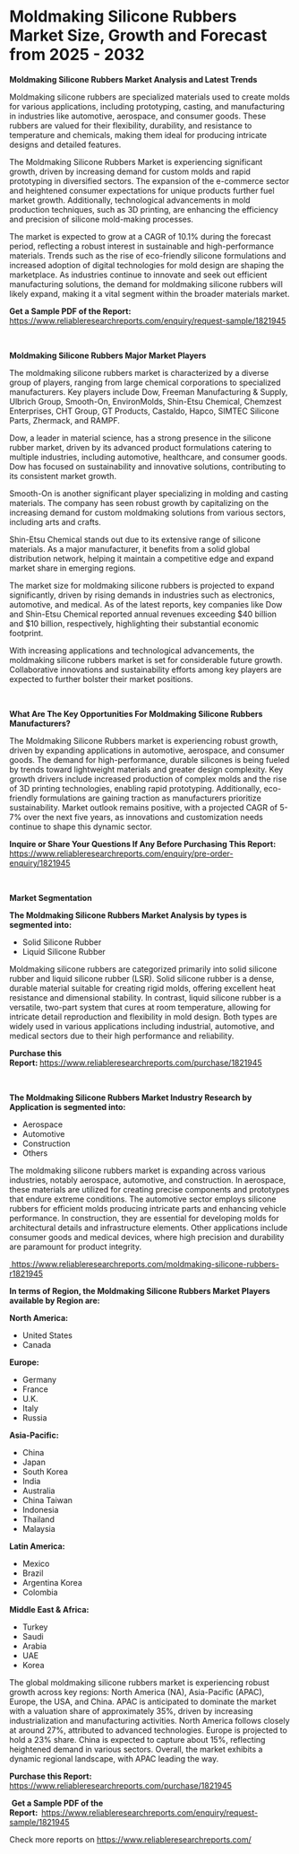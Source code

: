 <p><h1>Moldmaking Silicone Rubbers Market Size, Growth and Forecast from 2025 - 2032</h1></p><p><strong>Moldmaking Silicone Rubbers Market Analysis and Latest Trends</strong></p>
<p><p>Moldmaking silicone rubbers are specialized materials used to create molds for various applications, including prototyping, casting, and manufacturing in industries like automotive, aerospace, and consumer goods. These rubbers are valued for their flexibility, durability, and resistance to temperature and chemicals, making them ideal for producing intricate designs and detailed features.</p><p>The Moldmaking Silicone Rubbers Market is experiencing significant growth, driven by increasing demand for custom molds and rapid prototyping in diversified sectors. The expansion of the e-commerce sector and heightened consumer expectations for unique products further fuel market growth. Additionally, technological advancements in mold production techniques, such as 3D printing, are enhancing the efficiency and precision of silicone mold-making processes.</p><p>The market is expected to grow at a CAGR of 10.1% during the forecast period, reflecting a robust interest in sustainable and high-performance materials. Trends such as the rise of eco-friendly silicone formulations and increased adoption of digital technologies for mold design are shaping the marketplace. As industries continue to innovate and seek out efficient manufacturing solutions, the demand for moldmaking silicone rubbers will likely expand, making it a vital segment within the broader materials market.</p></p>
<p><strong>Get a Sample PDF of the Report:&nbsp;</strong> <a href="https://www.reliableresearchreports.com/enquiry/request-sample/1821945?utm_campaign=2030&utm_medium=2&utm_source=Github&utm_content=ia&utm_term=03042025&utm_id=moldmaking-silicone-rubbers">https://www.reliableresearchreports.com/enquiry/request-sample/1821945</a></p>
<p>&nbsp;</p>
<p><strong>Moldmaking Silicone Rubbers Major Market Players</strong></p>
<p><p>The moldmaking silicone rubbers market is characterized by a diverse group of players, ranging from large chemical corporations to specialized manufacturers. Key players include Dow, Freeman Manufacturing & Supply, Ulbrich Group, Smooth-On, EnvironMolds, Shin-Etsu Chemical, Chemzest Enterprises, CHT Group, GT Products, Castaldo, Hapco, SIMTEC Silicone Parts, Zhermack, and RAMPF.</p><p>Dow, a leader in material science, has a strong presence in the silicone rubber market, driven by its advanced product formulations catering to multiple industries, including automotive, healthcare, and consumer goods. Dow has focused on sustainability and innovative solutions, contributing to its consistent market growth.</p><p>Smooth-On is another significant player specializing in molding and casting materials. The company has seen robust growth by capitalizing on the increasing demand for custom moldmaking solutions from various sectors, including arts and crafts.</p><p>Shin-Etsu Chemical stands out due to its extensive range of silicone materials. As a major manufacturer, it benefits from a solid global distribution network, helping it maintain a competitive edge and expand market share in emerging regions.</p><p>The market size for moldmaking silicone rubbers is projected to expand significantly, driven by rising demands in industries such as electronics, automotive, and medical. As of the latest reports, key companies like Dow and Shin-Etsu Chemical reported annual revenues exceeding $40 billion and $10 billion, respectively, highlighting their substantial economic footprint.</p><p>With increasing applications and technological advancements, the moldmaking silicone rubbers market is set for considerable future growth. Collaborative innovations and sustainability efforts among key players are expected to further bolster their market positions.</p></p>
<p>&nbsp;</p>
<p><strong>What Are The Key Opportunities For Moldmaking Silicone Rubbers Manufacturers?</strong></p>
<p><p>The Moldmaking Silicone Rubbers market is experiencing robust growth, driven by expanding applications in automotive, aerospace, and consumer goods. The demand for high-performance, durable silicones is being fueled by trends toward lightweight materials and greater design complexity. Key growth drivers include increased production of complex molds and the rise of 3D printing technologies, enabling rapid prototyping. Additionally, eco-friendly formulations are gaining traction as manufacturers prioritize sustainability. Market outlook remains positive, with a projected CAGR of 5-7% over the next five years, as innovations and customization needs continue to shape this dynamic sector.</p></p>
<p><strong>Inquire or Share Your Questions If Any Before Purchasing This Report:</strong> <a href="https://www.reliableresearchreports.com/enquiry/pre-order-enquiry/1821945?utm_campaign=2030&utm_medium=2&utm_source=Github&utm_content=ia&utm_term=03042025&utm_id=moldmaking-silicone-rubbers">https://www.reliableresearchreports.com/enquiry/pre-order-enquiry/1821945</a></p>
<p>&nbsp;</p>
<p><strong>Market Segmentation</strong></p>
<p><strong>The Moldmaking Silicone Rubbers Market Analysis by types is segmented into:</strong></p>
<p><ul><li>Solid Silicone Rubber</li><li>Liquid Silicone Rubber</li></ul></p>
<p><p>Moldmaking silicone rubbers are categorized primarily into solid silicone rubber and liquid silicone rubber (LSR). Solid silicone rubber is a dense, durable material suitable for creating rigid molds, offering excellent heat resistance and dimensional stability. In contrast, liquid silicone rubber is a versatile, two-part system that cures at room temperature, allowing for intricate detail reproduction and flexibility in mold design. Both types are widely used in various applications including industrial, automotive, and medical sectors due to their high performance and reliability.</p></p>
<p><strong>Purchase this Report:&nbsp;</strong><a href="https://www.reliableresearchreports.com/purchase/1821945?utm_campaign=2030&utm_medium=2&utm_source=Github&utm_content=ia&utm_term=03042025&utm_id=moldmaking-silicone-rubbers">https://www.reliableresearchreports.com/purchase/1821945</a></p>
<p>&nbsp;</p>
<p><strong>The Moldmaking Silicone Rubbers Market Industry Research by Application is segmented into:</strong></p>
<p><ul><li>Aerospace</li><li>Automotive</li><li>Construction</li><li>Others</li></ul></p>
<p><p>The moldmaking silicone rubbers market is expanding across various industries, notably aerospace, automotive, and construction. In aerospace, these materials are utilized for creating precise components and prototypes that endure extreme conditions. The automotive sector employs silicone rubbers for efficient molds producing intricate parts and enhancing vehicle performance. In construction, they are essential for developing molds for architectural details and infrastructure elements. Other applications include consumer goods and medical devices, where high precision and durability are paramount for product integrity.</p></p>
<p><a href="https://www.reliableresearchreports.com/moldmaking-silicone-rubbers-r1821945?utm_campaign=2030&utm_medium=2&utm_source=Github&utm_content=ia&utm_term=03042025&utm_id=moldmaking-silicone-rubbers">&nbsp;https://www.reliableresearchreports.com/moldmaking-silicone-rubbers-r1821945</a></p>
<p><strong>In terms of Region, the Moldmaking Silicone Rubbers Market Players available by Region are:</strong></p>
<p>
    <p> <strong> North America: </strong>
        <ul>
            <li>United States</li>
            <li>Canada</li>
        </ul>
        </p> 
    <p> <strong> Europe: </strong>
        <ul>
            <li>Germany</li>
            <li>France</li>
            <li>U.K.</li>
            <li>Italy</li>
            <li>Russia</li>
        </ul>
        </p> 
    <p> <strong> Asia-Pacific: </strong>
        <ul>
            <li>China</li>
            <li>Japan</li>
            <li>South Korea</li>
            <li>India</li>
            <li>Australia</li>
            <li>China Taiwan</li>
            <li>Indonesia</li>
            <li>Thailand</li>
            <li>Malaysia</li>
        </ul>
        </p> 
    <p> <strong> Latin America: </strong>
        <ul>
            <li>Mexico</li>
            <li>Brazil</li>
            <li>Argentina Korea</li>
            <li>Colombia</li>
        </ul>
        </p> 
    <p> <strong> Middle East & Africa: </strong>
        <ul>
            <li>Turkey</li>
            <li>Saudi</li>
            <li>Arabia</li>
            <li>UAE</li>
            <li>Korea</li>
        </ul>
    </p>
    </p>
<p><p>The global moldmaking silicone rubbers market is experiencing robust growth across key regions: North America (NA), Asia-Pacific (APAC), Europe, the USA, and China. APAC is anticipated to dominate the market with a valuation share of approximately 35%, driven by increasing industrialization and manufacturing activities. North America follows closely at around 27%, attributed to advanced technologies. Europe is projected to hold a 23% share. China is expected to capture about 15%, reflecting heightened demand in various sectors. Overall, the market exhibits a dynamic regional landscape, with APAC leading the way.</p></p>
<p><strong>Purchase this Report: </strong><a href="https://www.reliableresearchreports.com/purchase/1821945?utm_campaign=2030&utm_medium=2&utm_source=Github&utm_content=ia&utm_term=03042025&utm_id=moldmaking-silicone-rubbers">https://www.reliableresearchreports.com/purchase/1821945</a></p>
<p>&nbsp;<strong>Get a Sample PDF of the Report:&nbsp;&nbsp;</strong><a href="https://www.reliableresearchreports.com/enquiry/request-sample/1821945?utm_campaign=2030&utm_medium=2&utm_source=Github&utm_content=ia&utm_term=03042025&utm_id=moldmaking-silicone-rubbers">https://www.reliableresearchreports.com/enquiry/request-sample/1821945</a></p>
<p><strong></strong></p>
<p>Check more reports on <a href="https://www.reliableresearchreports.com/?utm_campaign=2030&utm_medium=2&utm_source=Github&utm_content=ia&utm_term=03042025&utm_id=moldmaking-silicone-rubbers">https://www.reliableresearchreports.com/</a></p>